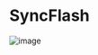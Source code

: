 # SyncFlash
![image](https://user-images.githubusercontent.com/19496128/201189146-2461882f-457c-4eed-a0bd-360e69787a2f.png)
